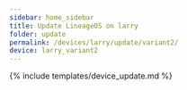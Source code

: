```yaml
---
sidebar: home_sidebar
title: Update LineageOS on larry
folder: update
permalink: /devices/larry/update/variant2/
device: larry_variant2
---
```

{% include templates/device_update.md %}

